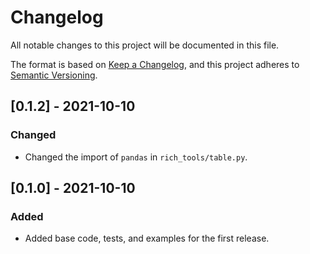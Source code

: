 # Changelog

All notable changes to this project will be documented in this file.

The format is based on [Keep a Changelog](https://keepachangelog.com/en/1.0.0/),
and this project adheres to [Semantic Versioning](https://semver.org/spec/v2.0.0.html).

## [0.1.2] - 2021-10-10

### Changed

- Changed the import of `pandas` in `rich_tools/table.py`.

## [0.1.0] - 2021-10-10

### Added

- Added base code, tests, and examples for the first release.
